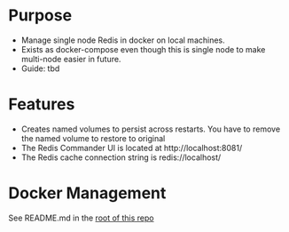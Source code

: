 # Purpose
* Manage single node Redis in docker on local machines. 
* Exists as docker-compose even though this is single node to make multi-node easier in future.
* Guide: tbd

# Features
* Creates named volumes to persist across restarts.  You have to remove the named volume to restore to original
* The Redis Commander UI is located at http://localhost:8081/
* The Redis cache connection string is redis://localhost/

# Docker Management
See README.md in the [root of this repo](../README.md)

